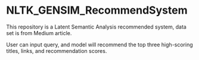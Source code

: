 # NLTK_GENSIM_RecommendSystem
This repository is a Latent Semantic Analysis recommended system, data set is from Medium article. 

User can input query, and model will recommend the top three high-scoring titles, links, and recommendation scores.
